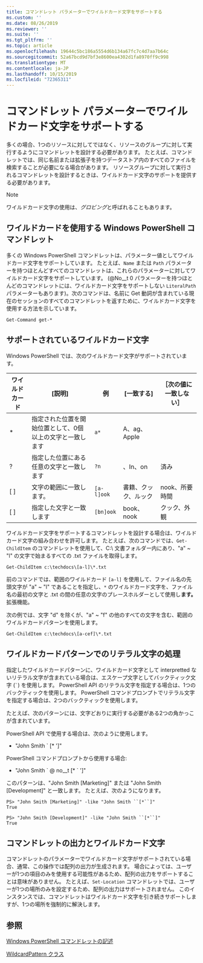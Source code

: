 ```yaml
---
title: コマンドレット パラメーターでワイルドカード文字をサポートする
ms.custom: ''
ms.date: 08/26/2019
ms.reviewer: ''
ms.suite: ''
ms.tgt_pltfrm: ''
ms.topic: article
ms.openlocfilehash: 19644c5bc186a5554d6b134a67fc7c4d7aa7b64c
ms.sourcegitcommit: 52a67bcd9d7bf3e8600ea4302d1fa8970ff9c998
ms.translationtype: MT
ms.contentlocale: ja-JP
ms.lasthandoff: 10/15/2019
ms.locfileid: "72365311"
---
```

# <a name="supporting-wildcard-characters-in-cmdlet-parameters"></a>コマンドレット パラメーターでワイルドカード文字をサポートする

多くの場合、1つのリソースに対してではなく、リソースのグループに対して実行するようにコマンドレットを設計する必要があります。 たとえば、コマンドレットでは、同じ名前または拡張子を持つデータストア内のすべてのファイルを検索することが必要になる場合があります。 リソースグループに対して実行されるコマンドレットを設計するときは、ワイルドカード文字のサポートを提供する必要があります。

> [!NOTE]
> ワイルドカード文字の使用は、*グロビング*と呼ばれることもあります。

## <a name="windows-powershell-cmdlets-that-use-wildcards"></a>ワイルドカードを使用する Windows PowerShell コマンドレット

 多くの Windows PowerShell コマンドレットは、パラメーター値としてワイルドカード文字をサポートしています。 たとえば、`Name` または `Path` パラメーターを持つほとんどすべてのコマンドレットは、これらのパラメーターに対してワイルドカード文字をサポートしています。 (@No__t 0 パラメーターを持つほとんどのコマンドレットには、ワイルドカード文字をサポートしない `LiteralPath` パラメーターもあります)。次のコマンドは、名前に Get 動詞が含まれている現在のセッションのすべてのコマンドレットを返すために、ワイルドカード文字を使用する方法を示しています。

 `Get-Command get-*`

## <a name="supported-wildcard-characters"></a>サポートされているワイルドカード文字

Windows PowerShell では、次のワイルドカード文字がサポートされています。

| ワイルドカード |                             [説明]                             |  例   |     [一致する]      | ［次の値に一致しない］ |
| -------- | ------------------------------------------------------------------- | ---------- | ---------------- | -------------- |
| *        | 指定された位置を開始位置として、0個以上の文字と一致します | `a*`       | A、ag、Apple     |                |
| ?        | 指定した位置にある任意の文字と一致します                     | `?n`       | 、In、on       | 済み            |
| [ ]      | 文字の範囲に一致します。                                       | `[a-l]ook` | 書籍、クック、ルック | nook、所要時間     |
| [ ]      | 指定した文字と一致します                                    | `[bn]ook`  | book、nook       | クック、外観     |

ワイルドカード文字をサポートするコマンドレットを設計する場合は、ワイルドカード文字の組み合わせを許可します。 たとえば、次のコマンドでは、`Get-ChildItem` のコマンドレットを使用して、C:\ 文書フォルダー内にあり、"a" ~ "l" の文字で始まるすべての .txt ファイルを取得します。

`Get-ChildItem c:\techdocs\[a-l]\*.txt`

前のコマンドでは、範囲のワイルドカード `[a-l]` を使用して、ファイル名の先頭文字が "a" ~ "l" であることを指定し、`*` のワイルドカード文字を、ファイル名の最初の文字と .txt の間の任意の文字のプレースホルダーとして使用し**ます。** 拡張機能。

次の例では、文字 "d" を除くが、"a" ~ "f" の他のすべての文字を含む、範囲のワイルドカードパターンを使用します。

`Get-ChildItem c:\techdocs\[a-cef]\*.txt`

## <a name="handling-literal-characters-in-wildcard-patterns"></a>ワイルドカードパターンでのリテラル文字の処理

指定したワイルドカードパターンに、ワイルドカード文字として interpretted ないリテラル文字が含まれている場合は、エスケープ文字としてバックティック文字 (`` ` ``) を使用します。 PowerShell API のリテラル文字を指定する場合は、1つのバックティックを使用します。 PowerShell コマンドプロンプトでリテラル文字を指定する場合は、2つのバックティックを使用します。

たとえば、次のパターンには、文字どおりに実行する必要がある2つの角かっこが含まれています。

PowerShell API で使用する場合は、次のように使用します。

- "John Smith \` [* ']"

PowerShell コマンドプロンプトから使用する場合:

- "John Smith \` @ no__t [* \` ']"

このパターンは、"John Smith [Marketing]" または "John Smith [Development]" と一致します。 たとえば、次のようになります。

```
PS> "John Smith [Marketing]" -like "John Smith ``[*``]"
True

PS> "John Smith [Development]" -like "John Smith ``[*``]"
True
```

## <a name="cmdlet-output-and-wildcard-characters"></a>コマンドレットの出力とワイルドカード文字

コマンドレットのパラメーターでワイルドカード文字がサポートされている場合、通常、この操作では配列の出力が生成されます。
場合によっては、ユーザーが1つの項目のみを使用する可能性があるため、配列の出力をサポートすることは意味がありません。 たとえば、`Set-Location` コマンドレットでは、ユーザーが1つの場所のみを設定するため、配列の出力はサポートされません。 このインスタンスでは、コマンドレットはワイルドカード文字を引き続きサポートしますが、1つの場所を強制的に解決します。

## <a name="see-also"></a>参照

[Windows PowerShell コマンドレットの記述](./writing-a-windows-powershell-cmdlet.md)

[WildcardPattern クラス](/dotnet/api/system.management.automation.wildcardpattern)
